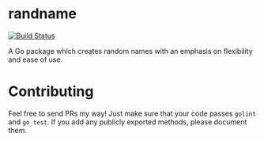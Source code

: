 # randname

[![Build Status](https://travis-ci.org/marstr/randname.svg?branch=master)](https://travis-ci.org/marstr/randname)

A Go package which creates random names with an emphasis on flexibility and ease of use.

# Contributing

Feel free to send PRs my way! Just make sure that your code passes `golint` and `go test`. If you add any publicly exported methods, please document them.
